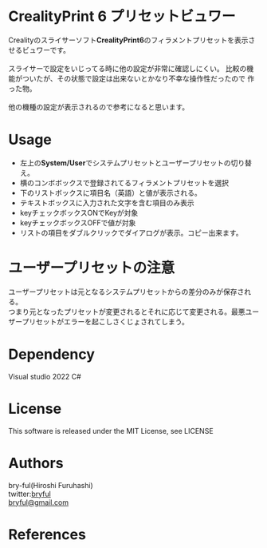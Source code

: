﻿# CrealityPrint 6 プリセットビュワー

Crealityのスライサーソフト<b>CrealityPrint6</b>のフィラメントプリセットを表示させるビュワーです。<br>
<br>
スライサーで設定をいじってる時に他の設定が非常に確認しにくい。
比較の機能がついたが、その状態で設定は出来ないとかなり不幸な操作性だったので
作った物。<br>
<br>
他の機種の設定が表示されるので参考になると思います。


# Usage

* 左上の<b>System/User</b>でシステムプリセットとユーザープリセットの切り替え。<br>
* 横のコンボボックスで登録されてるフィラメントプリセットを選択
* 下のリストボックスに項目名（英語）と値が表示される。
* テキストボックスに入力された文字を含む項目のみ表示
* keyチェックボックスONでKeyが対象
* keyチェックボックスOFFで値が対象
* リストの項目をダブルクリックでダイアログが表示。コピー出来ます。

# ユーザープリセットの注意
ユーザープリセットは元となるシステムプリセットからの差分のみが保存される。<br>
つまり元となったプリセットが変更されるとそれに応じて変更される。最悪ユーザープリセットがエラーを起こしさくじょされてしまう。


# Dependency
Visual studio 2022 C#


# License

This software is released under the MIT License, see LICENSE

# Authors

bry-ful(Hiroshi Furuhashi)<br>
twitter:[bryful](https://twitter.com/bryful)<br>
bryful@gmail.com<br>

# References
